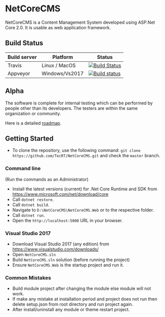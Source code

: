 # NetCoreCMS
NetCoreCMS is a Content Management System developed using ASP.Net Core 2.0. It is usable as web application framework.  

## Build Status
| Build server| Platform       | Status      |
|-------------|----------------|-------------|
|Travis       | Linux / MacOS  |[![Build Status](https://travis-ci.org/TecRT/NetCoreCMS.svg?branch=master)](https://travis-ci.org/TecRT/NetCoreCMS) |
|Appveyor      | Windows/Vs2017 |[![Build status](https://ci.appveyor.com/api/projects/status/17khtxlyevlddlag/branch/master?svg=true)](https://ci.appveyor.com/project/TecRT/netcorecms/branch/master)|

## Alpha

The software is complete for internal testing which can be performed by people other than its developers. The testers are within the same organization or community. 

Here is a detailed [roadmap](https://github.com/TecRT/NetCoreCMS/wiki/Roadmap).

## Getting Started

- To clone the repository, use the following command: 
`git clone https://github.com/TecRT/NetCoreCMS.git` 
and check the `master` branch. 

### Command line
(Run the commands as an Administrator)

- Install the latest versions (current) for .Net Core Runtime and SDK from https://www.microsoft.com/net/download/core
- Call `dotnet restore`.
- Call `dotnet build`.
- Navigate to `D:\NetCoreCMS\NetCoreCMS.Web` or to the respective folder. 
- Call `dotnet run`.
- Open the `http://localhost:5000` URL in your browser.

### Visual Studio 2017

- Download Visual Studio 2017 (any edition) from https://www.visualstudio.com/downloads/
- Open `NetCoreCMS.sln`
- Build `NetCoreCMS.sln` solution (before running the project)
- Ensure `NetCoreCMS.Web` is the startup project and run it.

### Common Mistakes
- Build module project after changing the module else module will not work.
- If make any mistake at installation period and project does not run then delete setup.json from root directory and run project again.
- After install/uninstall any module or theme restart project.

